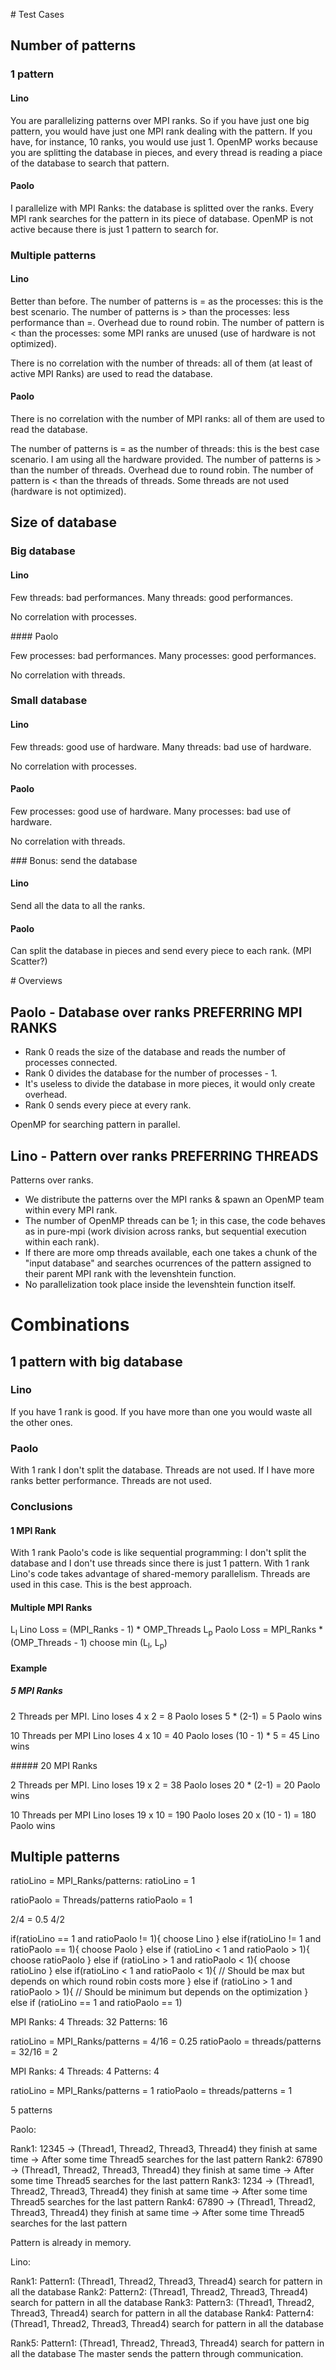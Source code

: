 # Test Cases

## Number of patterns

### 1 pattern

#### Lino

You are parallelizing patterns over MPI ranks. 
So if you have just one big pattern, you would have just one MPI rank dealing with the pattern.
If you have, for instance, 10 ranks, you would use just 1.
OpenMP works because you are splitting the database in pieces, and every thread is reading a piace of the database to search that pattern.

#### Paolo

I parallelize with MPI Ranks: the database is splitted over the ranks.
Every MPI rank searches for the pattern in its piece of database.
OpenMP is not active because there is just 1 pattern to search for.

### Multiple patterns

#### Lino

Better than before.
The number of patterns is = as the processes: this is the best scenario.
The number of patterns is > than the processes: less performance than =. Overhead due to round robin.
The number of pattern is < than the processes: some MPI ranks are unused (use of hardware is not optimized).

There is no correlation with the number of threads: all of them (at least of active MPI Ranks) are used to read the database.

#### Paolo

There is no correlation with the number of MPI ranks: all of them are used to read the database.

The number of patterns is = as the number of threads: this is the best case scenario. I am using all the hardware provided.
The number of patterns is > than the number of threads. Overhead due to round robin.
The number of pattern is < than the threads of threads. Some threads are not used (hardware is not optimized).

## Size of database

### Big database

#### Lino

Few threads: bad performances.
Many threads: good performances.

No correlation with processes.

#### Paolo

Few processes: bad performances.
Many processes: good performances.

No correlation with threads.

### Small database

#### Lino

Few threads: good use of hardware.
Many threads: bad use of hardware.

No correlation with processes.

#### Paolo

Few processes: good use of hardware.
Many processes: bad use of hardware.

No correlation with threads.

### Bonus: send the database

#### Lino

Send all the data to all the ranks.

#### Paolo

Can split the database in pieces and send every piece to each rank. (MPI Scatter?)

# Overviews

## Paolo - Database over ranks PREFERRING MPI RANKS

- Rank 0 reads the size of the database and reads the number of processes connected.
- Rank 0 divides the database for the number of processes - 1.
- It's useless to divide the database in more pieces, it would only create overhead.
- Rank 0 sends every piece at every rank.

OpenMP for searching pattern in parallel.


## Lino - Pattern over ranks PREFERRING THREADS

Patterns over ranks.
- We distribute the patterns over the MPI ranks & spawn an OpenMP team within every MPI rank.
- The number of OpenMP threads can be 1; in this case, the code behaves as in pure-mpi (work division across ranks, but sequential execution within each rank).
- If there are more omp threads available, each one takes a chunk of the "input database" and searches ocurrences of the pattern assigned to their parent MPI rank with the levenshtein function.
- No parallelization took place inside the levenshtein function itself.

# Combinations

## 1 pattern with big database

### Lino

If you have 1 rank is good.
If you have more than one you would waste all the other ones.

### Paolo

With 1 rank I don't split the database. Threads are not used.
If I have more ranks better performance. Threads are not used.

### Conclusions

#### 1 MPI Rank

With 1 rank Paolo's code is like sequential programming: I don't split the database and I don't use threads since there is just 1 pattern.
With 1 rank Lino's code takes advantage of shared-memory parallelism. Threads are used in this case. This is the best approach.

#### Multiple MPI Ranks

L<sub>l</sub> Lino Loss = (MPI_Ranks - 1) * OMP_Threads
L<sub>p</sub> Paolo Loss = MPI_Ranks * (OMP_Threads - 1)
choose min (L<sub>l</sub>, L<sub>p</sub>)

#### Example

##### 5 MPI Ranks

2 Threads per MPI.
Lino loses 4 x 2 = 8
Paolo loses 5 * (2-1)  = 5
Paolo wins

10 Threads per MPI
Lino loses 4 x 10 = 40
Paolo loses (10 - 1) * 5 = 45
Lino wins

##### 20 MPI Ranks

2 Threads per MPI.
Lino loses 19 x 2 = 38
Paolo loses 20 * (2-1)  = 20
Paolo wins

10 Threads per MPI
Lino loses 19 x 10 = 190
Paolo loses 20 x (10 - 1) = 180
Paolo wins

## Multiple patterns

ratioLino = MPI_Ranks/patterns:
ratioLino = 1

ratioPaolo = Threads/patterns
ratioPaolo = 1

2/4 = 0.5
4/2

if(ratioLino == 1 and ratioPaolo != 1){
    choose Lino
}
else if(ratioLino != 1 and ratioPaolo == 1){
    choose Paolo
}
else if (ratioLino < 1 and ratioPaolo > 1){
    choose ratioPaolo
}
else if (ratioLino > 1 and ratioPaolo < 1){
    choose ratioLino
}
else if(ratioLino < 1 and ratioPaolo < 1){
    // Should be max but depends on which round robin costs more
}
else if (ratioLino > 1 and ratioPaolo > 1){
    // Should be minimum but depends on the optimization
}
else if (ratioLino == 1 and ratioPaolo == 1)

MPI Ranks: 4
Threads: 32
Patterns: 16

ratioLino = MPI_Ranks/patterns = 4/16 = 0.25
ratioPaolo = threads/patterns = 32/16 = 2

MPI Ranks: 4
Threads: 4
Patterns: 4

ratioLino = MPI_Ranks/patterns = 1
ratioPaolo = threads/patterns = 1

5 patterns

Paolo:

Rank1: 12345 -> (Thread1, Thread2, Thread3, Thread4) they finish at same time -> After some time Thread5 searches for the last pattern
Rank2: 67890 -> (Thread1, Thread2, Thread3, Thread4) they finish at same time -> After some time Thread5 searches for the last pattern
Rank3: 1234 -> (Thread1, Thread2, Thread3, Thread4) they finish at same time -> After some time Thread5 searches for the last pattern
Rank4: 67890 -> (Thread1, Thread2, Thread3, Thread4) they finish at same time -> After some time Thread5 searches for the last pattern

Pattern is already in memory.

Lino:

Rank1: Pattern1: (Thread1, Thread2, Thread3, Thread4) search for pattern in all the database
Rank2: Pattern2: (Thread1, Thread2, Thread3, Thread4) search for pattern in all the database
Rank3: Pattern3: (Thread1, Thread2, Thread3, Thread4) search for pattern in all the database
Rank4: Pattern4: (Thread1, Thread2, Thread3, Thread4) search for pattern in all the database

Rank5: Pattern1: (Thread1, Thread2, Thread3, Thread4) search for pattern in all the database
The master sends the pattern through communication.